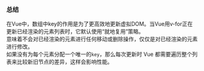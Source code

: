 
### 总结

在Vue中，数组中key的作用是为了更高效地更新虚拟DOM。当Vue用v-for正在更新已经渲染的元素列表时，它默认使用“就地复用”策略。  
意味着不会对已经渲染的元素进行任何移动或删除操作，仅仅是对已经渲染的元素进行修改。    
如果没有为每个元素分配一个唯一的`key`，那么每次更新时 Vue 都需要遍历整个列表来比较新旧节点的差异，这样会影响性能。